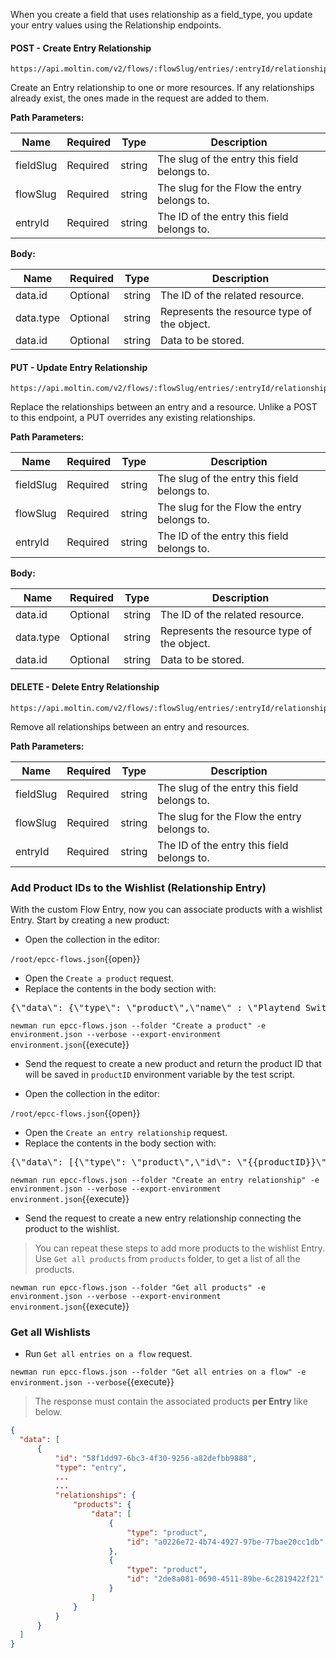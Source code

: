 When you create a field that uses relationship as a field_type, you update your entry values using the Relationship endpoints.

#### POST - Create Entry Relationship

```url
https://api.moltin.com/v2/flows/:flowSlug/entries/:entryId/relationships/:fieldSlug
```

Create an Entry relationship to one or more resources. If any relationships already exist, the ones made in the request are added to them.

**Path Parameters:**

|Name|	Required|	Type|	Description|
|--------|----------|----------|----------|
|fieldSlug|	Required|	string|	The slug of the entry this field belongs to.|
|flowSlug|	Required|	string|	The slug for the Flow the entry belongs to.|
|entryId|	Required|	string|	The ID of the entry this field belongs to.|

**Body:**

|Name|	Required|	Type|	Description|
|--------|----------|----------|----------|
|data.id|	Optional|	string|	The ID of the related resource.|
|data.type|	Optional|	string|	Represents the resource type of the object.|
|data.id|	Optional|	string|	Data to be stored.|

#### PUT - Update Entry Relationship

```url
https://api.moltin.com/v2/flows/:flowSlug/entries/:entryId/relationships/:fieldSlug
```

Replace the relationships between an entry and a resource. Unlike a POST to this endpoint, a PUT overrides any existing relationships.

**Path Parameters:**

|Name|	Required|	Type|	Description|
|--------|----------|----------|----------|
|fieldSlug|	Required|	string|	The slug of the entry this field belongs to.|
|flowSlug|	Required|	string|	The slug for the Flow the entry belongs to.|
|entryId|	Required|	string|	The ID of the entry this field belongs to.|

**Body:**

|Name|	Required|	Type|	Description|
|--------|----------|----------|----------|
|data.id|	Optional|	string|	The ID of the related resource.|
|data.type|	Optional|	string|	Represents the resource type of the object.|
|data.id|	Optional|	string|	Data to be stored.|

#### DELETE - Delete Entry Relationship

```url
https://api.moltin.com/v2/flows/:flowSlug/entries/:entryId/relationships/:fieldSlug
```

Remove all relationships between an entry and resources.

**Path Parameters:**

|Name|	Required|	Type|	Description|
|--------|----------|----------|----------|
|fieldSlug|	Required|	string|	The slug of the entry this field belongs to.|
|flowSlug|	Required|	string|	The slug for the Flow the entry belongs to.|
|entryId|	Required|	string|	The ID of the entry this field belongs to.|


### Add Product IDs to the Wishlist (Relationship Entry)

With the custom Flow Entry, now you can associate products with a wishlist Entry. Start by creating a new product:

* Open the collection in the editor:

`/root/epcc-flows.json`{{open}}

* Open the `Create a product` request.
* Replace the contents in the body section with:

<pre class="file" data-filename="epcc-flows.json" data-target="insert" data-marker="#PRODUCT-BODY">
{\"data\": {\"type\": \"product\",\"name\" : \"Playtend Switch Controller Pro Slim\",\"slug\": \"playtend-switch-controller-pro-slim\", \"sku\": \"PSAL01-{COLOUR}-1\",\"manage_stock\": false,\"description\": \"Playtend Switch Controller Pro Slim\",\"status\" : \"live\",\"commodity_type\": \"physical\",\"price\": [{ \"amount\": 7000, \"currency\": \"USD\", \"includes_tax\": true}]}}
</pre>

`newman run epcc-flows.json --folder "Create a product" -e environment.json --verbose --export-environment environment.json`{{execute}}

* Send the request to create a new product and return the product ID that will be saved in `productID` environment variable by the test script.

* Open the collection in the editor:

`/root/epcc-flows.json`{{open}}

* Open the `Create an entry relationship` request.
* Replace the contents in the body section with:

<pre class="file" data-filename="epcc-flows.json" data-target="insert" data-marker="#ENTRY-REL-BODY">
{\"data\": [{\"type\": \"product\",\"id\": \"{{productID}}\"}]}
</pre>

`newman run epcc-flows.json --folder "Create an entry relationship" -e environment.json --verbose --export-environment environment.json`{{execute}}

* Send the request to create a new entry relationship connecting the product to the wishlist.

>You can repeat these steps to add more products to the wishlist Entry. Use `Get all products` from `products` folder, to get a list of all the products.

`newman run epcc-flows.json --folder "Get all products" -e environment.json --verbose --export-environment environment.json`{{execute}}

### Get all Wishlists

* Run `Get all entries on a flow` request.

`newman run epcc-flows.json --folder "Get all entries on a flow" -e environment.json --verbose`{{execute}}

>The response must contain the associated products **per Entry** like below.

```json
{
  "data": [
      {
          "id": "58f1dd97-6bc3-4f30-9256-a82defbb9888",
          "type": "entry",
          ...
          ...
          "relationships": {
              "products": {
                  "data": [
                      {
                          "type": "product",
                          "id": "a0226e72-4b74-4927-97be-77bae20cc1db"
                      },
                      {
                          "type": "product",
                          "id": "2de8a081-0690-4511-89be-6c2819422f21"
                      }
                  ]
              }
          }
      }
  ]
}
```